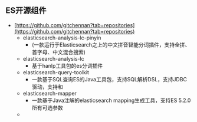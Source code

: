## ES开源组件
- [https://github.com/gitchennan?tab=repositories](https://github.com/gitchennan?tab=repositories)
    - elasticsearch-analysis-lc-pinyin
        - (一款运行于Elasticsearch之上的中文拼音智能分词插件，支持全拼、首字母、中文混合搜索)
    - elasticsearch-analysis-lc
        - 基于hanlp工具包的es分词插件
    - elasticsearch-query-toolkit
        - 一款基于SQL查询ES的Java工具包，支持SQL解析DSL，支持JDBC驱动，支持和
    - elasticsearch-mapper
        - 一款基于Java注解的elasticsearch mapping生成工具，支持ES 5.2.0所有可选参数
    -
    